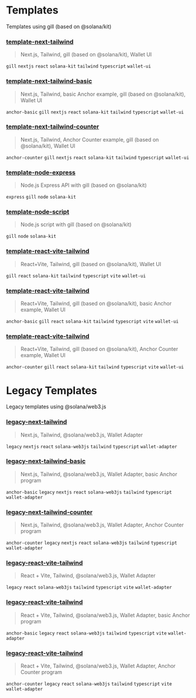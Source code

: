 # Templates

Templates using gill (based on @solana/kit)

### [template-next-tailwind](templates/template-next-tailwind)

> Next.js, Tailwind, gill (based on @solana/kit), Wallet UI

`gill` `nextjs` `react` `solana-kit` `tailwind` `typescript` `wallet-ui`

### [template-next-tailwind-basic](templates/template-next-tailwind-basic)

> Next.js, Tailwind, basic Anchor example, gill (based on @solana/kit), Wallet UI

`anchor-basic` `gill` `nextjs` `react` `solana-kit` `tailwind` `typescript` `wallet-ui`

### [template-next-tailwind-counter](templates/template-next-tailwind-counter)

> Next.js, Tailwind, Anchor Counter example, gill (based on @solana/kit), Wallet UI

`anchor-counter` `gill` `nextjs` `react` `solana-kit` `tailwind` `typescript` `wallet-ui`

### [template-node-express](templates/template-node-express)

> Node.js Express API with gill (based on @solana/kit)

`express` `gill` `node` `solana-kit`

### [template-node-script](templates/template-node-script)

> Node.js script with gill (based on @solana/kit)

`gill` `node` `solana-kit`

### [template-react-vite-tailwind](templates/template-react-vite-tailwind)

> React+Vite, Tailwind, gill (based on @solana/kit), Wallet UI

`gill` `react` `solana-kit` `tailwind` `typescript` `vite` `wallet-ui`

### [template-react-vite-tailwind](templates/template-react-vite-tailwind)

> React+Vite, Tailwind, gill (based on @solana/kit), basic Anchor example, Wallet UI

`anchor-basic` `gill` `react` `solana-kit` `tailwind` `typescript` `vite` `wallet-ui`

### [template-react-vite-tailwind](templates/template-react-vite-tailwind)

> React+Vite, Tailwind, gill (based on @solana/kit), Anchor Counter example, Wallet UI

`anchor-counter` `gill` `react` `solana-kit` `tailwind` `typescript` `vite` `wallet-ui`

# Legacy Templates

Legacy templates using @solana/web3.js

### [legacy-next-tailwind](legacy/legacy-next-tailwind)

> Next.js, Tailwind, @solana/web3.js, Wallet Adapter

`legacy` `nextjs` `react` `solana-web3js` `tailwind` `typescript` `wallet-adapter`

### [legacy-next-tailwind-basic](legacy/legacy-next-tailwind-basic)

> Next.js, Tailwind, @solana/web3.js, Wallet Adapter, basic Anchor program

`anchor-basic` `legacy` `nextjs` `react` `solana-web3js` `tailwind` `typescript` `wallet-adapter`

### [legacy-next-tailwind-counter](legacy/legacy-next-tailwind-counter)

> Next.js, Tailwind, @solana/web3.js, Wallet Adapter, Anchor Counter program

`anchor-counter` `legacy` `nextjs` `react` `solana-web3js` `tailwind` `typescript` `wallet-adapter`

### [legacy-react-vite-tailwind](legacy/legacy-react-vite-tailwind)

> React + Vite, Tailwind, @solana/web3.js, Wallet Adapter

`legacy` `react` `solana-web3js` `tailwind` `typescript` `vite` `wallet-adapter`

### [legacy-react-vite-tailwind](legacy/legacy-react-vite-tailwind)

> React + Vite, Tailwind, @solana/web3.js, Wallet Adapter, basic Anchor program

`anchor-basic` `legacy` `react` `solana-web3js` `tailwind` `typescript` `vite` `wallet-adapter`

### [legacy-react-vite-tailwind](legacy/legacy-react-vite-tailwind)

> React + Vite, Tailwind, @solana/web3.js, Wallet Adapter, Anchor Counter program

`anchor-counter` `legacy` `react` `solana-web3js` `tailwind` `typescript` `vite` `wallet-adapter`
